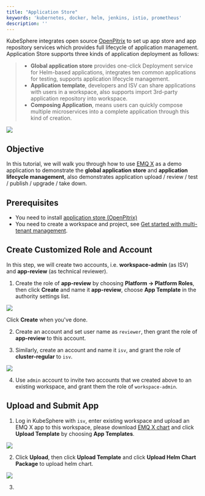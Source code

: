 ```yaml
---
title: "Application Store"
keywords: 'kubernetes, docker, helm, jenkins, istio, prometheus'
description: ''
---
```


KubeSphere integrates open source [OpenPitrix](https://github.com/openpitrix/openpitrix) to set up app store and app repository services which provides full lifecycle of application management. Application Store supports three kinds of application deployment as follows:

> - **Global application store** provides one-click Deployment service for Helm-based applications, integrates ten common applications for testing, supports application lifecycle management.
> - **Application template**, developers and ISV can share applications with users in a workspace, also supports import 3rd-party application repository into workspace.
> - **Composing Application**, means users can quickly compose multiple microservices into a complete application through this kind of creation.

![](https://pek3b.qingstor.com/kubesphere-docs/png/20200212172234.png)

## Objective

In this tutorial, we will walk you through how to use [EMQ X](https://www.emqx.io/) as a demo application to demonstrate the **global application store** and **application lifecycle management**, also demonstrates application upload / review / test / publish / upgrade / take down.

## Prerequisites

- You need to install [application store (OpenPitrix)](../../installation/install-openpitrix)
- You need to create a workspace and project, see [Get started with multi-tenant management](../admin-quick-start).

## Create Customized Role and Account

In this step, we will create two accounts, i.e. **workspace-admin** (as ISV) and **app-review** (as technical reviewer).

1. Create the role of **app-review** by choosing **Platform → Platform Roles**, then click **Create** and name it **app-review**, choose **App Template** in the authority settings list.

![](https://pek3b.qingstor.com/kubesphere-docs/png/20200212174022.png)

Click **Create** when you've done.

2. Create an account and set user name as `reviewer`, then grant the role of **app-review** to this account.

3. Similarly, create an account and name it `isv`, and grant the role of **cluster-regular** to `isv`.

![](https://pek3b.qingstor.com/kubesphere-docs/png/20200212180757.png)

4. Use `admin` account to invite two accounts that we created above to an existing workspace, and grant them the role of `workspace-admin`.

## Upload and Submit App

1. Log in KubeSphere with `isv`, enter existing workspace and upload an EMQ X app to this workspace, please download [EMQ X chart](https://github.com/kubesphere/tutorial/raw/master/tutorial%205%20-%20app-store/emqx-v1.0.0-beta.1.tgz) and click **Upload Template** by choosing **App Templates**.

![](https://pek3b.qingstor.com/kubesphere-docs/png/20200212183110.png)

2. Click **Upload**, then click **Upload Template** and click **Upload Helm Chart Package** to upload helm chart.

![](https://pek3b.qingstor.com/kubesphere-docs/png/20200212183634.png)

3. 
